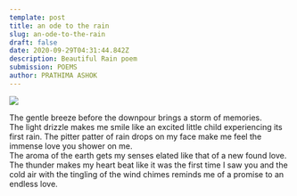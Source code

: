```yaml
---
template: post
title: an ode to the rain
slug: an-ode-to-the-rain
draft: false
date: 2020-09-29T04:31:44.842Z
description: Beautiful Rain poem
submission: POEMS
author: PRATHIMA ASHOK
---
```

![](/media/wz6oa1601355323.jpg)



The gentle breeze before the downpour brings a storm of memories.\
The light drizzle makes me smile like an excited little child experiencing its first rain. The pitter patter of rain drops on my face make me feel the immense love you shower on me.\
The aroma of the earth gets my senses elated like that of a new found love.\
The thunder makes my heart beat like it was the first time I saw you and the cold air with the tingling of the wind chimes reminds me of a promise to an endless love.